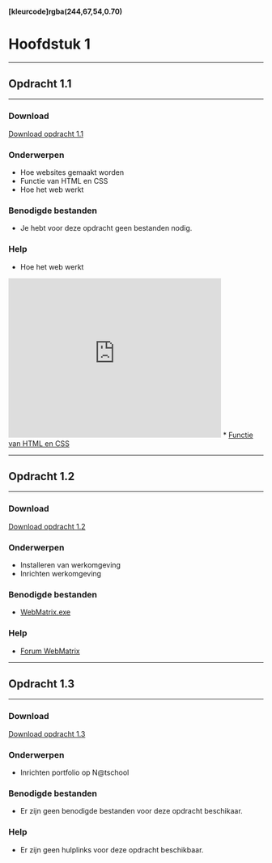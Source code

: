 #### [kleurcode]rgba(244,67,54,0.70)

# Hoofdstuk 1

---
## Opdracht 1.1
---

### Download
<a href="https://elo.kw1c.nl/CMS/Studie/811%20ICT-Academie/811%20VakkenInhoud/%5BB.14%20HTM%5D%20HTMLCSS/Productie/02.%20Opdrachten/Hoofdstuk%201/Opdracht%201.1.pdf" target="_blank">Download opdracht 1.1</a>

### Onderwerpen
*   Hoe websites gemaakt worden 
*   Functie van HTML en CSS 
*   Hoe het web werkt

### Benodigde bestanden
*   Je hebt voor deze opdracht geen bestanden nodig.

### Help
*   Hoe het web werkt
<iframe width="420" height="315" src="https://www.youtube.com/embed/cafVVwi1yEI" frameborder="0" allowfullscreen></iframe>
*   <a href="http://www.w3.org/standards/webdesign/htmlcss" target="_blank">Functie van HTML en CSS</a>

---
## Opdracht 1.2
---

### Download
<a href="https://elo.kw1c.nl/CMS/Studie/811%20ICT-Academie/811%20VakkenInhoud/%5BB.14%20HTM%5D%20HTMLCSS/Productie/02.%20Opdrachten/Hoofdstuk%201/Opdracht%201.2.pdf" target="_blank">Download opdracht 1.2</a>

### Onderwerpen
*   Installeren van werkomgeving
*   Inrichten werkomgeving

### Benodigde bestanden
*   [WebMatrix.exe](http://go.microsoft.com/fwlink/?LinkID=286266)

### Help
*   <a href="http://forums.iis.net/1166.aspx?language=nl-NL" target="_blank">Forum WebMatrix</a>

---
## Opdracht 1.3
---

### Download
<a href="https://elo.kw1c.nl/CMS/Studie/811%20ICT-Academie/811%20VakkenInhoud/%5BB.14%20HTM%5D%20HTMLCSS/Productie/02.%20Opdrachten/Hoofdstuk%201/Opdracht%201.3.pdf" target="_blank">Download opdracht 1.3</a>

### Onderwerpen
*   Inrichten portfolio op N@tschool

### Benodigde bestanden
*   Er zijn geen benodigde bestanden voor deze opdracht beschikaar.

### Help
*   Er zijn geen hulplinks voor deze opdracht beschikbaar.